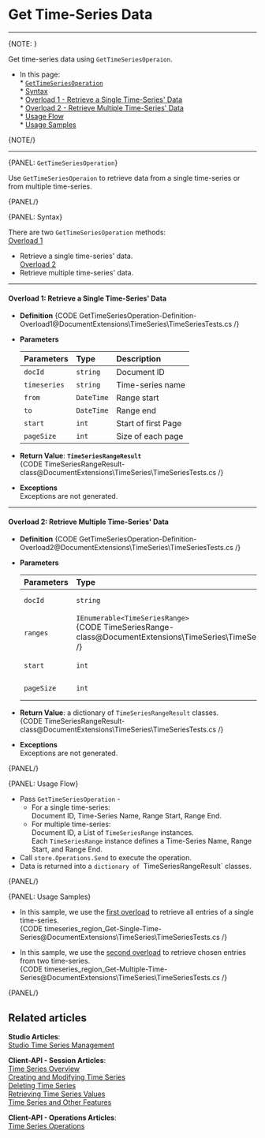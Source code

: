 ﻿# Get Time-Series Data

---

{NOTE: }

Get time-series data using `GetTimeSeriesOperaion`.  

* In this page:  
      * [`GetTimeSeriesOperation`](../../../../document-extensions/timeseries/client-api/store-operations/get-ts-data#gettimeseriesoperation)  
      * [Syntax](../../../../document-extensions/timeseries/client-api/store-operations/get-ts-data#syntax)  
         * [Overload 1 - Retrieve a Single Time-Series' Data](../../../../document-extensions/timeseries/client-api/store-operations/get-ts-data#overload-1-retrieve-a-single-time-series-data)  
         * [Overload 2 - Retrieve Multiple Time-Series' Data](../../../../document-extensions/timeseries/client-api/store-operations/get-ts-data#overload-2-retrieve-multiple-time-series-data)  
      * [Usage Flow](../../../../document-extensions/timeseries/client-api/store-operations/get-ts-data#usage-flow)  
      * [Usage Samples](../../../../document-extensions/timeseries/client-api/store-operations/get-ts-data#usage-samples)  

{NOTE/}

---

{PANEL: `GetTimeSeriesOperation`}

Use `GetTimeSeriesOperaion` to retrieve data from a single 
time-series or from multiple time-series.  

{PANEL/}

{PANEL: Syntax}

There are two `GetTimeSeriesOperation` methods:  
[Overload 1](../../../../document-extensions/timeseries/client-api/store-operations/get-ts-data#overload-1-retrieve-a-single-time-series-data) 
- Retrieve a single time-series' data.  
[Overload 2](../../../../document-extensions/timeseries/client-api/store-operations/get-ts-data#overload-2-retrieve-multiple-time-series-data) 
- Retrieve multiple time-series' data.  

---

#### Overload 1: Retrieve a Single Time-Series' Data  

* **Definition**
  {CODE GetTimeSeriesOperation-Definition-Overload1@DocumentExtensions\TimeSeries\TimeSeriesTests.cs /}

* **Parameters**  

    | Parameters | Type | Description |
    |:-------------|:-------------|:-------------|
    | `docId` | `string` | Document ID |
    | `timeseries` | `string` | Time-series name |
    | `from` | `DateTime` | Range start |
    | `to` | `DateTime` | Range end |
    | `start` | `int` | Start of first Page |
    | `pageSize` | `int` | Size of each page |

* **Return Value**: **`TimeSeriesRangeResult`**  
     {CODE TimeSeriesRangeResult-class@DocumentExtensions\TimeSeries\TimeSeriesTests.cs /}  

* **Exceptions**  
  Exceptions are not generated.  

---

#### Overload 2: Retrieve Multiple Time-Series' Data  

* **Definition**
  {CODE GetTimeSeriesOperation-Definition-Overload2@DocumentExtensions\TimeSeries\TimeSeriesTests.cs /}

* **Parameters**  

    | Parameters | Type | Description |
    |:-------------|:-------------|:-------------|
    | `docId` | `string` | Document ID |
    | `ranges` | `IEnumerable<TimeSeriesRange>` <br> {CODE TimeSeriesRange-class@DocumentExtensions\TimeSeries\TimeSeriesTests.cs /}| A list of time-series ranges to Get |
    | `start` | `int` | Start of first Page |
    | `pageSize` | `int` | Size of each page |

* **Return Value**: a dictionary of `TimeSeriesRangeResult` classes.  
     {CODE TimeSeriesRangeResult-class@DocumentExtensions\TimeSeries\TimeSeriesTests.cs /}  

* **Exceptions**  
  Exceptions are not generated.  

{PANEL/}

{PANEL: Usage Flow}

* Pass `GetTimeSeriesOperation` -  
   * For a single time-series:  
     Document ID, Time-Series Name, Range Start, Range End.  
   * For multiple time-series:  
     Document ID, a List of `TimeSeriesRange` instances.  
     Each `TimeSeriesRange` instance defines a Time-Series Name, Range Start, and Range End.  
* Call `store.Operations.Send` to execute the operation.  
* Data is returned into a `dictionary of `TimeSeriesRangeResult` classes.  

{PANEL/}

{PANEL: Usage Samples}

* In this sample, we use the [first overload](../../../../document-extensions/timeseries/client-api/store-operations/get-ts-data#overload-1-retrieve-a-single-time-series-data) 
  to retrieve all entries of a single time-series.  
   {CODE timeseries_region_Get-Single-Time-Series@DocumentExtensions\TimeSeries\TimeSeriesTests.cs /}  

* In this sample, we use the [second overload](../../../../document-extensions/timeseries/client-api/store-operations/get-ts-data#overload-2-retrieve-multiple-time-series-data) 
  to retrieve chosen entries from two time-series.  
   {CODE timeseries_region_Get-Multiple-Time-Series@DocumentExtensions\TimeSeries\TimeSeriesTests.cs /}  

{PANEL/}


## Related articles
**Studio Articles**:  
[Studio Time Series Management]()  

**Client-API - Session Articles**:  
[Time Series Overview]()  
[Creating and Modifying Time Series]()  
[Deleting Time Series]()  
[Retrieving Time Series Values]()  
[Time Series and Other Features]()  

**Client-API - Operations Articles**:  
[Time Series Operations]()  
